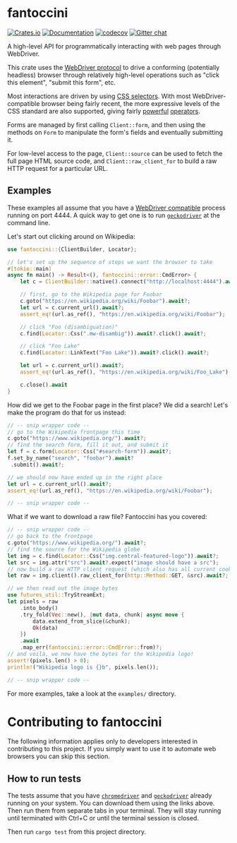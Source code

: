 # fantoccini

[![Crates.io](https://img.shields.io/crates/v/fantoccini.svg)](https://crates.io/crates/fantoccini)
[![Documentation](https://docs.rs/fantoccini/badge.svg)](https://docs.rs/fantoccini/)
[![codecov](https://codecov.io/gh/jonhoo/fantoccini/branch/master/graph/badge.svg?token=NteBJ0F7Ok)](https://codecov.io/gh/jonhoo/fantoccini)
[![Gitter chat](https://badges.gitter.im/Join%20Chat.svg)](https://gitter.im/fantoccini-rs/Lobby)

A high-level API for programmatically interacting with web pages through WebDriver.

This crate uses the [WebDriver protocol] to drive a conforming (potentially headless) browser
through relatively high-level operations such as "click this element", "submit this form", etc.

Most interactions are driven by using [CSS selectors]. With most WebDriver-compatible browser
being fairly recent, the more expressive levels of the CSS standard are also supported, giving
fairly [powerful] [operators].

Forms are managed by first calling `Client::form`, and then using the methods on `Form` to
manipulate the form's fields and eventually submitting it.

For low-level access to the page, `Client::source` can be used to fetch the full page HTML
source code, and `Client::raw_client_for` to build a raw HTTP request for a particular URL.

## Examples

These examples all assume that you have a [WebDriver compatible] process running on port 4444.
A quick way to get one is to run [`geckodriver`] at the command line.

Let's start out clicking around on Wikipedia:

```rust
use fantoccini::{ClientBuilder, Locator};

// let's set up the sequence of steps we want the browser to take
#[tokio::main]
async fn main() -> Result<(), fantoccini::error::CmdError> {
    let c = ClientBuilder::native().connect("http://localhost:4444").await.expect("failed to connect to WebDriver");

    // first, go to the Wikipedia page for Foobar
    c.goto("https://en.wikipedia.org/wiki/Foobar").await?;
    let url = c.current_url().await?;
    assert_eq!(url.as_ref(), "https://en.wikipedia.org/wiki/Foobar");

    // click "Foo (disambiguation)"
    c.find(Locator::Css(".mw-disambig")).await?.click().await?;

    // click "Foo Lake"
    c.find(Locator::LinkText("Foo Lake")).await?.click().await?;

    let url = c.current_url().await?;
    assert_eq!(url.as_ref(), "https://en.wikipedia.org/wiki/Foo_Lake");

    c.close().await
}
```

How did we get to the Foobar page in the first place? We did a search!
Let's make the program do that for us instead:

```rust
// -- snip wrapper code --
// go to the Wikipedia frontpage this time
c.goto("https://www.wikipedia.org/").await?;
// find the search form, fill it out, and submit it
let f = c.form(Locator::Css("#search-form")).await?;
f.set_by_name("search", "foobar").await?
 .submit().await?;

// we should now have ended up in the right place
let url = c.current_url().await?;
assert_eq!(url.as_ref(), "https://en.wikipedia.org/wiki/Foobar");

// -- snip wrapper code --
```

What if we want to download a raw file? Fantoccini has you covered:

```rust
// -- snip wrapper code --
// go back to the frontpage
c.goto("https://www.wikipedia.org/").await?;
// find the source for the Wikipedia globe
let img = c.find(Locator::Css("img.central-featured-logo")).await?;
let src = img.attr("src").await?.expect("image should have a src");
// now build a raw HTTP client request (which also has all current cookies)
let raw = img.client().raw_client_for(http::Method::GET, &src).await?;

// we then read out the image bytes
use futures_util::TryStreamExt;
let pixels = raw
    .into_body()
    .try_fold(Vec::new(), |mut data, chunk| async move {
        data.extend_from_slice(&chunk);
        Ok(data)
    })
    .await
    .map_err(fantoccini::error::CmdError::from)?;
// and voilà, we now have the bytes for the Wikipedia logo!
assert!(pixels.len() > 0);
println!("Wikipedia logo is {}b", pixels.len());

// -- snip wrapper code --
```

For more examples, take a look at the `examples/` directory.

# Contributing to fantoccini

The following information applies only to developers interested in contributing
to this project. If you simply want to use it to automate web browsers you can
skip this section.

## How to run tests

The tests assume that you have [`chromedriver`] and [`geckodriver`] already running on your system.
You can download them using the links above. Then run them from separate tabs in your terminal.
They will stay running until terminated with Ctrl+C or until the terminal session is closed.

Then run `cargo test` from this project directory.

[WebDriver protocol]: https://www.w3.org/TR/webdriver/
[CSS selectors]: https://developer.mozilla.org/en-US/docs/Web/CSS/CSS_Selectors
[powerful]: https://developer.mozilla.org/en-US/docs/Web/CSS/Pseudo-classes
[operators]: https://developer.mozilla.org/en-US/docs/Web/CSS/Attribute_selectors
[WebDriver compatible]: https://github.com/Fyrd/caniuse/issues/2757#issuecomment-304529217
[`geckodriver`]: https://github.com/mozilla/geckodriver
[`chromedriver`]: https://chromedriver.chromium.org/downloads
